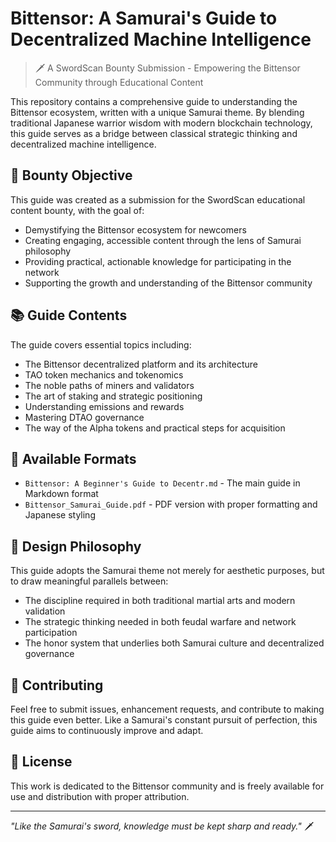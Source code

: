 # Bittensor: A Samurai's Guide to Decentralized Machine Intelligence

> 🗡️ A SwordScan Bounty Submission - Empowering the Bittensor Community through Educational Content

This repository contains a comprehensive guide to understanding the Bittensor ecosystem, written with a unique Samurai theme. By blending traditional Japanese warrior wisdom with modern blockchain technology, this guide serves as a bridge between classical strategic thinking and decentralized machine intelligence.

## 🎯 Bounty Objective

This guide was created as a submission for the SwordScan educational content bounty, with the goal of:
- Demystifying the Bittensor ecosystem for newcomers
- Creating engaging, accessible content through the lens of Samurai philosophy
- Providing practical, actionable knowledge for participating in the network
- Supporting the growth and understanding of the Bittensor community

## 📚 Guide Contents

The guide covers essential topics including:
- The Bittensor decentralized platform and its architecture
- TAO token mechanics and tokenomics
- The noble paths of miners and validators
- The art of staking and strategic positioning
- Understanding emissions and rewards
- Mastering DTAO governance
- The way of the Alpha tokens and practical steps for acquisition

## 📖 Available Formats

- `Bittensor: A Beginner's Guide to Decentr.md` - The main guide in Markdown format
- `Bittensor_Samurai_Guide.pdf` - PDF version with proper formatting and Japanese styling

## 🎨 Design Philosophy

This guide adopts the Samurai theme not merely for aesthetic purposes, but to draw meaningful parallels between:
- The discipline required in both traditional martial arts and modern validation
- The strategic thinking needed in both feudal warfare and network participation
- The honor system that underlies both Samurai culture and decentralized governance

## 🤝 Contributing

Feel free to submit issues, enhancement requests, and contribute to making this guide even better. Like a Samurai's constant pursuit of perfection, this guide aims to continuously improve and adapt.

## 📜 License

This work is dedicated to the Bittensor community and is freely available for use and distribution with proper attribution.

---

*"Like the Samurai's sword, knowledge must be kept sharp and ready."* 🗡️ 